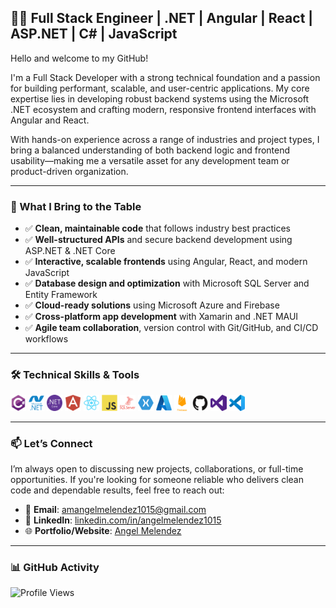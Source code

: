 ## 👨‍💻 Full Stack Engineer | .NET | Angular | React | ASP.NET | C# | JavaScript

Hello and welcome to my GitHub!

I'm a Full Stack Developer with a strong technical foundation and a passion for building performant, scalable, and user-centric applications. My core expertise lies in developing robust backend systems using the Microsoft .NET ecosystem and crafting modern, responsive frontend interfaces with Angular and React.

With hands-on experience across a range of industries and project types, I bring a balanced understanding of both backend logic and frontend usability—making me a versatile asset for any development team or product-driven organization.

---

### 💼 What I Bring to the Table

- ✅ **Clean, maintainable code** that follows industry best practices
- ✅ **Well-structured APIs** and secure backend development using ASP.NET & .NET Core
- ✅ **Interactive, scalable frontends** using Angular, React, and modern JavaScript
- ✅ **Database design and optimization** with Microsoft SQL Server and Entity Framework
- ✅ **Cloud-ready solutions** using Microsoft Azure and Firebase
- ✅ **Cross-platform app development** with Xamarin and .NET MAUI
- ✅ **Agile team collaboration**, version control with Git/GitHub, and CI/CD workflows

---

### 🛠️ Technical Skills & Tools

<div>
  <img src="https://github.com/devicons/devicon/blob/master/icons/csharp/csharp-original.svg" alt="C#" width="5%"/>
  <img src="https://github.com/devicons/devicon/blob/master/icons/dot-net/dot-net-plain-wordmark.svg" alt=".NET" width="5%"/>
  <img src="https://github.com/devicons/devicon/blob/master/icons/dotnetcore/dotnetcore-original.svg" alt=".NET Core" width="5%"/>
  <img src="https://github.com/devicons/devicon/blob/master/icons/angularjs/angularjs-plain.svg" alt="Angular" width="5%"/>
  <img src="https://github.com/devicons/devicon/blob/master/icons/react/react-original.svg" alt="React" width="5%"/>
  <img src="https://github.com/devicons/devicon/blob/master/icons/javascript/javascript-original.svg" alt="JavaScript" width="5%"/>
  <img src="https://github.com/devicons/devicon/blob/master/icons/microsoftsqlserver/microsoftsqlserver-plain-wordmark.svg" alt="SQL Server" width="5%"/>
  <img src="https://github.com/devicons/devicon/blob/master/icons/xamarin/xamarin-original.svg" alt="Xamarin" width="5%"/>
  <img src="https://github.com/devicons/devicon/blob/master/icons/azure/azure-original.svg" alt="Azure" width="5%"/>
  <img src="https://github.com/devicons/devicon/blob/master/icons/firebase/firebase-plain-wordmark.svg" alt="Firebase" width="5%"/>
  <img src="https://github.com/devicons/devicon/blob/master/icons/github/github-original.svg" alt="GitHub" width="5%"/>
  <img src="https://github.com/devicons/devicon/blob/master/icons/visualstudio/visualstudio-plain.svg" alt="Visual Studio" width="5%"/>
  <img src="https://github.com/devicons/devicon/blob/master/icons/vscode/vscode-original.svg" alt="VS Code" width="5%"/>
</div>

---

### 📫 Let’s Connect

I’m always open to discussing new projects, collaborations, or full-time opportunities. If you're looking for someone reliable who delivers clean code and dependable results, feel free to reach out:

- 📧 **Email**: amangelmelendez1015@gmail.com
- 💼 **LinkedIn**: [linkedin.com/in/angelmelendez1015](https://www.linkedin.com/in/angelmelendez1015)  
- 🌐 **Portfolio/Website**: [Angel Melendez](https://angel-portfolio-nine.vercel.app)

---

### 📊 GitHub Activity

![Profile Views](https://komarev.com/ghpvc/?username=AngelMelendez1015&color=blue)

<!-- Optional GitHub stats -->
<!--
![Angel's GitHub Stats](https://github-readme-stats.vercel.app/api?username=AngelMelendez1015&show_icons=true&theme=default)
![Top Languages](https://github-readme-stats.vercel.app/api/top-langs/?username=AngelMelendez1015&layout=compact)
-->

